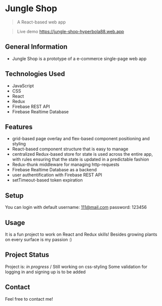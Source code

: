 # Jungle Shop
> A React-based web app

> Live demo https://jungle-shop-hyperbola88.web.app

## General Information
- Jungle Shop is a prototype of a e-commerce single-page web app



## Technologies Used
- JavaScript
- CSS
- React
- Redux
- Firebase REST API
- Firebase Realtime Database


## Features
- grid-based page overlay and flex-based component positioning and styling
- React-based component structure that is easy to manage
- centralized Redux-based store for state is used across the entire app, with rules ensuring that the state is updated in a predictable fashion
- Redux-thunk middleware for managing http-requests
- Firebase Realtime Database as a backend
- user authentification with Firebase REST API
- setTimeout-based token expiration

## Setup
You can login with default username: 111@mail.com password: 123456

## Usage
It is a fun project to work on React and Redux skills! Besides growing plants on every surface is my passion :)

## Project Status
Project is: _in progress_ /
Still working on css-styling
Some validation for logging in and signing up is to be added

## Contact
Feel free to contact me!

